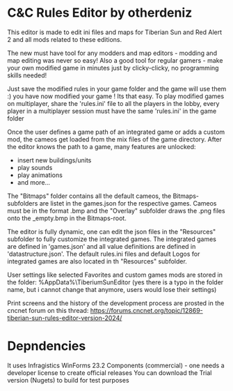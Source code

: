# C&amp;C Rules Editor by otherdeniz

This editor is made to edit ini files and maps for Tiberian Sun and Red Alert 2 and all mods related to these editions.

The new must have tool for any modders and map editors - modding and map editing was never so easy!
Also a good tool for regular gamers - make your own modified game in minutes just by clicky-clicky, no programming skills needed!

Just save the modified rules in your game folder and the game will use them :) you have now modified your game ! Its that easy.
To play modified games on multiplayer, share the 'rules.ini' file to all the players in the lobby,
every player in a multiplayer session must have the same 'rules.ini' in the game folder

Once the user defines a game path of an integrated game or adds a custom mod, the cameos get loaded from the mix files of the game directory.
After the editor knows the path to a game, many features are unlocked:
- insert new buildings/units
- play sounds
- play animations
- and more...

The "Bitmaps" folder contains all the default cameos, the Bitmaps-subfolders are listet in the games.json for the respective games. 
Cameos must be in the format .bmp and the "Overlay" subfolder draws the .png files onto the _empty.bmp in the Bitmaps-root.

The editor is fully dynamic, one can edit the json files in the "Resources" subfolder to fully customize the integrated games.
The integrated games are defined in 'games.json' and all value definitions are defined in 'datastructure.json'.
The default rules.ini files and default Logos for integrated games are also located in th "Resources" subfolder.

User settings like selected Favorites and custom games mods are stored in the folder: %AppData%\TiberiumSunEditor
(yes there is a typo in the folder name, but i cannot change that anymore, users would lose their settings)

Print screens and the history of the development process are prosted in the cncnet forum on this thread:
https://forums.cncnet.org/topic/12869-tiberian-sun-rules-editor-version-2024/

# Depndencies

It uses Infragistics WinForms 23.2 Components (commercial) - one needs a developer license to create official releases
You can download the Trial version (Nugets) to build for test purposes

